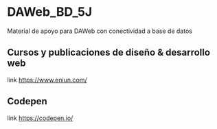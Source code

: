 # DAWeb_BD_5J
Material de apoyo para DAWeb con conectividad a base de datos

## Cursos y publicaciones de diseño & desarrollo web
link https://www.eniun.com/
## Codepen
link https://codepen.io/
